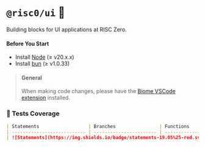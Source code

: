 # `@risc0/ui` 🎨

Building blocks for UI applications at RISC Zero.

#### Before You Start

- Install [Node](https://nodejs.org/en) (≥ v20.x.x)
- Install [bun](https://bun.sh/) (≥ v1.0.33)

> #### General
>
> When making code changes, please have the [Biome VSCode extension](https://marketplace.visualstudio.com/items?itemName=biomejs.biome) installed.

### 🧪 Tests Coverage 

```md
| Statements                  | Branches                | Functions                 | Lines             |
| --------------------------- | ----------------------- | ------------------------- | ----------------- |
| ![Statements](https://img.shields.io/badge/statements-19.05%25-red.svg?style=flat) | ![Branches](https://img.shields.io/badge/branches-58.18%25-red.svg?style=flat) | ![Functions](https://img.shields.io/badge/functions-33.33%25-red.svg?style=flat) | ![Lines](https://img.shields.io/badge/lines-19.05%25-red.svg?style=flat) |
```

